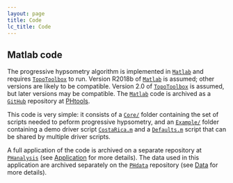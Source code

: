 ```yaml
---
layout: page
title: Code
lc_title: Code
---
```


## Matlab code

The progressive hypsometry algorithm is implemented in 
[`Matlab`](https://www.mathworks.com/products/matlab.html) and requires 
[`TopoToolbox`](https://topotoolbox.wordpress.com/) to run. 
Version R2018b of [`Matlab`](https://www.mathworks.com/products/matlab.html) 
is assumed; other versions are likely to be compatible.
Version 2.0 of [`TopoToolbox`](https://topotoolbox.wordpress.com/) is assumed, but later
versions may be compatible.
The [`Matlab`](https://www.mathworks.com/products/matlab.html) code is archived as a 
[`GitHub`](https://github.com) repository at [PHtools](PHtools). 

This code is very simple: it consists of a 
[`Core/`](https://github.com/mcunningham917/PHtools/tree/master/Core) folder 
containing the set of scripts needed to peform progressive hypsometry, 
and an [`Example/`](https://github.com/mcunningham917/PHtools/tree/master/Example) 
folder containing a demo driver script
[`CostaRica.m`](https://github.com/mcunningham917/PHtools/tree/master/Example/CostaRica.m) 
and a 
[`Defaults.m`](https://github.com/mcunningham917/PHtools/tree/master/Example/Defaults.m) 
script that can be shared by multiple driver scripts.

A full application of the code is archived on a separate repository 
at [`PHanalysis`](PHanalysis) (see [Application](/PHdoc/Application) for more details). 
The data used in this application are archived 
separately on the [`PHdata`](/PHdata) repository 
(see [Data](/PHdoc/Data) for more details). 
